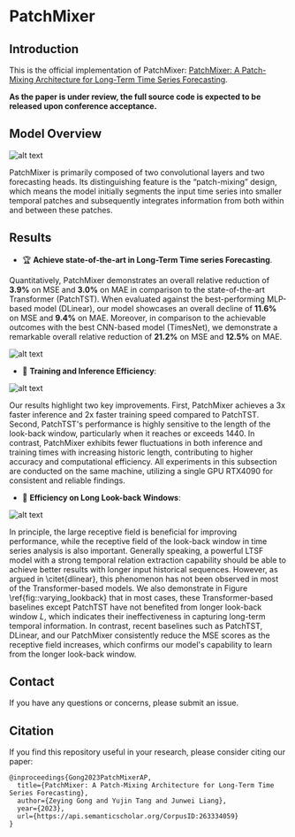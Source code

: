 # PatchMixer

## Introduction

This is the official implementation of PatchMixer: [PatchMixer: A Patch-Mixing Architecture for Long-Term Time Series Forecasting](https://arxiv.org/abs/2310.00655). 

**As the paper is under review, the full source code is expected to be released upon conference acceptance.**

## Model Overview 

![alt text](https://https://github.com/Zeying-Gong/PatchMixer/raw/main/pic/PatchMixer_0928.png)

PatchMixer is primarily composed of two convolutional layers and two forecasting heads. Its distinguishing feature is the “patch-mixing” design, which means the model initially segments the input time series into smaller temporal patches and subsequently integrates information from both within and between these patches.

## Results

- 🏆 **Achieve state-of-the-art in Long-Term Time series Forecasting**.

Quantitatively, PatchMixer demonstrates an overall relative reduction of $\mathbf{3.9\%}$ on MSE and $\mathbf{3.0\%}$ on MAE in comparison to the state-of-the-art Transformer (PatchTST). When evaluated against the best-performing MLP-based model (DLinear), our model showcases an overall decline of $\mathbf{11.6\%}$ on MSE and $\mathbf{9.4\%}$ on MAE. Moreover, in comparison to the achievable outcomes with the best CNN-based model (TimesNet), we demonstrate a remarkable overall relative reduction of $\mathbf{21.2\%}$ on MSE and $\mathbf{12.5\%}$ on MAE.

![alt text](https://https://github.com/Zeying-Gong/PatchMixer/raw/main/pic/sota.png)

- 🌟 **Training and Inference Efficiency**: 

![alt text](https://https://github.com/Zeying-Gong/PatchMixer/raw/main/pic/speed.png)

Our results highlight two key improvements. First, PatchMixer achieves a 3x faster inference and 2x faster training speed compared to PatchTST. Second, PatchTST's performance is highly sensitive to the length of the look-back window, particularly when it reaches or exceeds 1440. In contrast, PatchMixer exhibits fewer fluctuations in both inference and training times with increasing historic length, contributing to higher accuracy and computational efficiency. All experiments in this subsection are conducted on the same machine, utilizing a single GPU RTX4090 for consistent and reliable findings.

- 🌟 **Efficiency on Long Look-back Windows**: 

![alt text](https://https://github.com/Zeying-Gong/PatchMixer/raw/main/pic/vary_lookback.png)

In principle, the large receptive field is beneficial for improving performance, while the receptive field of the look-back window in time series analysis is also important. Generally speaking, a powerful LTSF model with a strong temporal relation extraction capability should be able to achieve better results with longer input historical sequences. However, as argued in \citet{dlinear}, this phenomenon has not been observed in most of the Transformer-based models. We also demonstrate in Figure \ref{fig::varying_lookback} that in most cases, these Transformer-based baselines except PatchTST have not benefited from longer look-back window $L$, which indicates their ineffectiveness in capturing long-term temporal information. In contrast, recent baselines such as PatchTST, DLinear, and our PatchMixer consistently reduce the MSE scores as the receptive field increases, which confirms our model's capability to learn from the longer look-back window.

## Contact

If you have any questions or concerns, please submit an issue. 

## Citation

If you find this repository useful in your research, please consider citing our paper:
```
@inproceedings{Gong2023PatchMixerAP,
  title={PatchMixer: A Patch-Mixing Architecture for Long-Term Time Series Forecasting},
  author={Zeying Gong and Yujin Tang and Junwei Liang},
  year={2023},
  url={https://api.semanticscholar.org/CorpusID:263334059}
}
```

